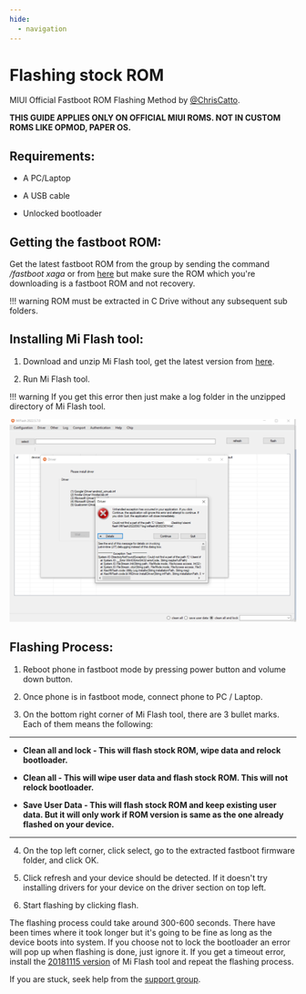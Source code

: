```yaml
---
hide:
  - navigation
---
```

# **Flashing stock ROM**
MIUI Official Fastboot ROM Flashing Method by
[@ChrisCatto](https://t.me/ChrisCatto).

**THIS GUIDE APPLIES ONLY ON OFFICIAL MIUI ROMS. NOT IN CUSTOM ROMS LIKE OPMOD, PAPER OS.**

## Requirements:

* A PC/Laptop

* A USB cable

* Unlocked bootloader

## Getting the fastboot ROM:

Get the latest fastboot ROM from the group by sending the command */fastboot xaga* or from [here](https://xmfirmwareupdater.com/hyperos/xaga/) but make sure the ROM which you're downloading is a fastboot ROM and not recovery.

!!! warning
    ROM must be extracted in C Drive without any subsequent sub folders.

## Installing Mi Flash tool:

1. Download and unzip Mi Flash tool, get the latest version from [here](https://xiaomiflashtool.com/).

2. Run Mi Flash tool.

!!! warning
    If you get this error then just make a log folder in the unzipped directory of Mi Flash tool.

![error](/docs/images/Miflasherror.png)

## Flashing Process:

1. Reboot phone in fastboot mode by pressing power button and volume down button. 

2. Once phone is in fastboot mode, connect phone to PC / Laptop.

3. On the bottom right corner of Mi Flash tool, there are 3 bullet marks. Each of them means the following:

***
* **Clean all and lock - This will flash stock ROM, wipe data and relock bootloader.**

* **Clean all - This will wipe user data and flash stock ROM. This will not relock bootloader.**

* **Save User Data - This will flash stock ROM and keep existing user data. But it will only work if ROM version is same as the one already flashed on your device.**

***

4. On the top left corner, click select, go to the extracted fastboot firmware folder, and click OK. 

5. Click refresh and your device should be detected. If it doesn't try installing drivers for your device on the driver section on top left.

6. Start flashing by clicking flash. 


The flashing process could take around 300-600 seconds. There have been times where it took longer but it's going to be fine as long as the device boots into system. If you choose not to lock the bootloader an error will pop up when flashing is done, just ignore it. If you get a timeout error, install the [20181115 version](https://xiaomiflashtool.com/download/xiaomi-flash-tool-20181115) of Mi Flash tool and repeat the flashing process.

If you are stuck, seek help from the [support group](https://t.me/XAGASupport).
